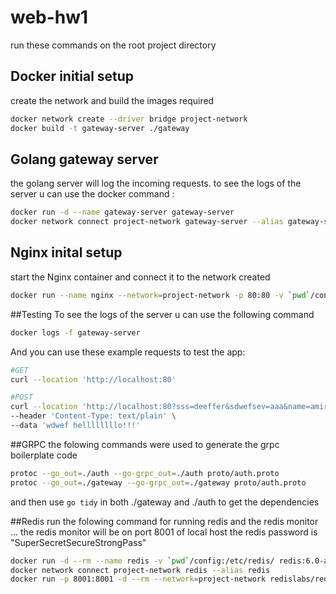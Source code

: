 # web-hw1
run these commands on the root project directory
## Docker initial setup
create the network and build the images required
```bash
docker network create --driver bridge project-network
docker build -t gateway-server ./gateway
```
## Golang gateway server
the golang server will log the incoming requests.
to see the logs of the server u can use the docker command :
```bash
docker run -d --name gateway-server gateway-server
docker network connect project-network gateway-server --alias gateway-server
```
## Nginx inital setup 
start the Nginx container and connect it to the network created
```bash
docker run --name nginx --network=project-network -p 80:80 -v `pwd`/config/default.conf:/etc/nginx/conf.d/default.conf -d nginx
```
##Testing
To see the logs of the server u can use the following command 
```bash
docker logs -f gateway-server
```
And you can use these example requests to test the app: 
```bash
#GET
curl --location 'http://localhost:80'

#POST
curl --location 'http://localhost:80?sss=deeffer&sdwefsev=aaa&name=amir' \
--header 'Content-Type: text/plain' \
--data 'wdwef hellllllllo!!!'
```

##GRPC
the folowing commands were used to generate the grpc boilerplate code 
```bash
protoc --go_out=./auth --go-grpc_out=./auth proto/auth.proto
protoc --go_out=./gateway --go-grpc_out=./gateway proto/auth.proto
```
and then use ```go tidy``` in both ./gateway and ./auth to get the dependencies

##Redis
run the folowing command for running redis and the redis monitor ... the redis monitor will be on port 8001 of local host
the redis password is "SuperSecretSecureStrongPass"
```bash
docker run -d --rm --name redis -v `pwd`/config:/etc/redis/ redis:6.0-alpine redis-server /etc/redis/redis.conf
docker network connect project-network redis --alias redis
docker run -p 8001:8001 -d --rm --network=project-network redislabs/redisinsight:latest
```